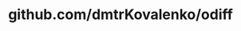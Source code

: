 ---
layout: post
title: github.com/dmtrKovalenko/odiff
categories: link
tags: [انگلیسی, برنامه‌نویسی]
---